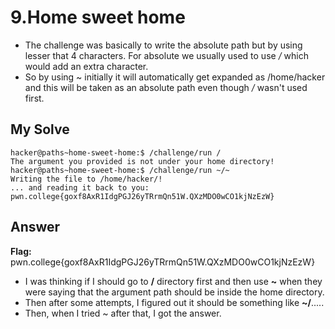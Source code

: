 # 9.Home sweet home
- The challenge was basically to write the absolute path but by using lesser that 4 characters. For absolute we usually used to use */* which would add an extra character.
- So by using ~ initially it will automatically get expanded as /home/hacker and this will be taken as an absolute path even though */* wasn't used first.

## My Solve
```
hacker@paths~home-sweet-home:$ /challenge/run /   
The argument you provided is not under your home directory!  
hacker@paths~home-sweet-home:$ /challenge/run ~/~  
Writing the file to /home/hacker/!  
... and reading it back to you:  
pwn.college{goxf8AxR1IdgPGJ26yTRrmQn51W.QXzMDO0wCO1kjNzEzW}  
```
## Answer
**Flag:** pwn.college{goxf8AxR1IdgPGJ26yTRrmQn51W.QXzMDO0wCO1kjNzEzW}

- I was thinking if I should go to **/** directory first and then use **~** when they were saying that the argument path should be inside the home directory.
- Then after some attempts, I figured out it should be something like **~/**.....
- Then, when I tried ~ after that, I got the answer.


